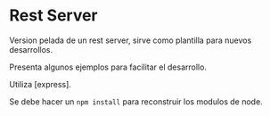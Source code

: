# Rest Server

Version pelada de un rest server, sirve como plantilla para nuevos desarrollos.

Presenta algunos ejemplos para facilitar el desarrollo.

Utiliza [express].

Se debe hacer un ```npm install``` para reconstruir los modulos de node.
